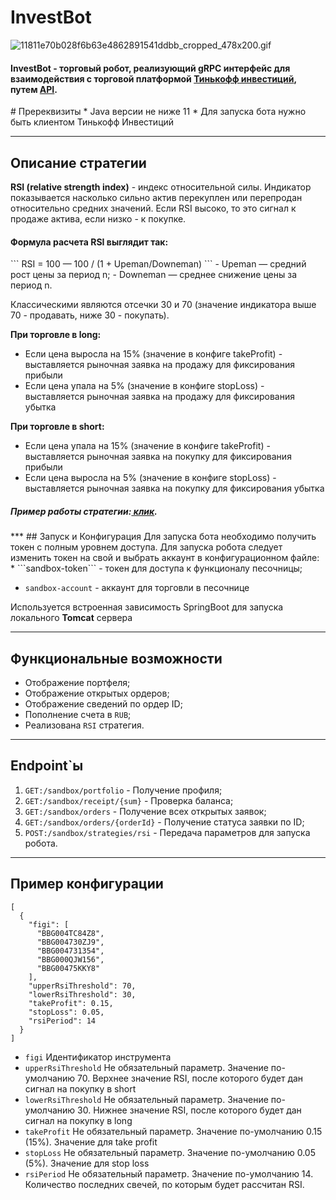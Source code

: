 # InvestBot
![11811e70b028f6b63e4862891541ddbb_cropped_478x200.gif](..%2F..%2F%D0%97%D0%B0%D0%B3%D1%80%D1%83%D0%B7%D0%BA%D0%B8%2F11811e70b028f6b63e4862891541ddbb_cropped_478x200.gif)
<h4>InvestBot - торговый робот, реализующий <b>gRPC</b> интерфейс для взаимодействия с торговой платформой <a href="https://www.tinkoff.ru/invest/">Тинькофф инвестиций</a>, путем <a href="https://github.com/Tinkoff/investAPI/ ">API</a>.</h3>
# Пререквизиты
* Java версии не ниже 11
* Для запуска бота нужно быть клиентом Тинькофф Инвестиций

***
## Описание стратегии
<b>RSI (relative strength index)</b> - индекс относительной силы. Индикатор показывается насколько сильно актив перекуплен или перепродан относительно средних значений.
Если RSI высоко, то это сигнал к продаже актива, если низко - к покупке.

<h4>Формула расчета RSI выглядит так:</h3>
```
RSI = 100 — 100 / (1 + Upeman/Downeman)
```
- Upeman — средний рост цены за период n;
- Downeman — среднее снижение цены за период n.

Классическими являются отсечки 30 и 70 (значение индикатора выше 70 - продавать, ниже 30 - покупать).

<b>При торговле в long:</b>
- Если цена выросла на 15% (значение в конфиге takeProfit) - выставляется рыночная заявка на продажу для фиксирования прибыли
- Если цена упала на 5% (значение в конфиге stopLoss) - выставляется рыночная заявка на продажу для фиксирования убытка

<b>При торговле в short:</b>
- Если цена упала на 15% (значение в конфиге takeProfit) - выставляется рыночная заявка на покупку для фиксирования прибыли
- Если цена выросла на 5% (значение в конфиге stopLoss) - выставляется рыночная заявка на покупку для фиксирования убытка

<h5>Пример работы стратегии:<a href="https://imgur.com/a/b6mpjE2"> клик</a>.</h4>
***
## Запуск и Конфигурация
Для запуска бота необходимо получить токен с полным уровнем доступа.
Для запуска робота следует изменить токен на свой и выбрать аккаунт в конфигурационном файле:
* ```sandbox-token``` - токен для доступа к функционалу песочницы;

* ```sandbox-account``` - аккаунт для торговли в песочнице

Используется встроенная зависимость SpringBoot для запуска локального <b>Tomcat</b> сервера

***

## Функциональные возможности

* Отображение портфеля;
* Отображение открытых ордеров;
* Отображение сведений по ордер ID;
* Пополнение счета в ```RUB```;
* Реализована ```RSI``` стратегия.

***


## Endpoint`ы

1. ```GET:/sandbox/portfolio``` - Получение профиля;
2. ```GET:/sandbox/receipt/{sum}``` - Проверка баланса;
3. ```GET:/sandbox/orders``` - Получение всех открытых заявок;
4. ```GET:/sandbox/orders/{orderId}``` - Получение статуса заявки по ID;
5. ```POST:/sandbox/strategies/rsi``` - Передача параметров для запуска робота.
***


## Пример конфигурации
```json5
[
  {
    "figi": [
      "BBG004TC84Z8",
      "BBG004730ZJ9",
      "BBG004731354",
      "BBG000QJW156",
      "BBG00475KKY8"
    ],
    "upperRsiThreshold": 70,
    "lowerRsiThreshold": 30,
    "takeProfit": 0.15,
    "stopLoss": 0.05,
    "rsiPeriod": 14
  }
]
```
- ```figi``` Идентификатор инструмента
- ```upperRsiThreshold``` Не обязательный параметр. Значение по-умолчанию 70. Верхнее значение RSI, после которого будет дан сигнал на покупку в short
- ```lowerRsiThreshold``` Не обязательный параметр. Значение по-умолчанию 30. Нижнее значение RSI, после которого будет дан сигнал на покупку в long
- ```takeProfit``` Не обязательный параметр. Значение по-умолчанию 0.15 (15%). Значение для take profit
- ```stopLoss``` Не обязательный параметр. Значение по-умолчанию 0.05 (5%). Значение для stop loss
- ```rsiPeriod``` Не обязательный параметр. Значение по-умолчанию 14. Количество последних свечей, по которым будет рассчитан RSI. 
